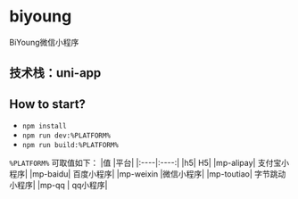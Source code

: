 # biyoung

BiYoung微信小程序

## 技术栈：uni-app

## How to start?
+ `npm install`
+ `npm run dev:%PLATFORM%`
+ `npm run build:%PLATFORM%`

`%PLATFORM%` 可取值如下：
|值	|平台|
|:----|:----:|
|h5|	H5|
|mp-alipay|	支付宝小程序|
|mp-baidu|	百度小程序|
|mp-weixin	|微信小程序|
|mp-toutiao|	字节跳动小程序|
|mp-qq | qq小程序|
